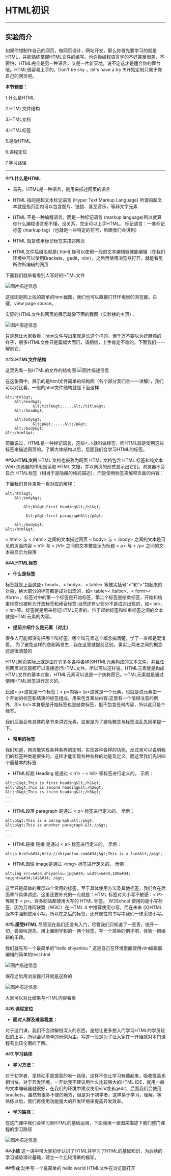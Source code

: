 # HTML初识


---
## 实验简介

如果你想制作自己的网页，做网页设计，网站开发，那么你首先要学习的就是HTML，并能熟练掌握HTML文件的编写。也许你编程语言学的不好甚至很差，不要怕，HTML完全是另一种语言，又是一片新天地，说不定这才是适合你的舞台哦。HTML很容易上手的，Don&#39;t be shy ，let&#39;s have a try !!!开始定制只属于你自己的网页吧。

**本节预告：**

1.什么是HTML

2.HTML文件结构

3.HTML文档

4.HTML标签

5.感受HTML

6.课程定位

7.学习路径

---



##**1.什么是HTML**

- 首先，HTML是一种语言，是用来描述网页的语言

- HTML 指的是超文本标记语言 (Hyper Text Markup Language)
所谓的超文本就是指页面内可以包含图片、链接、甚至音乐，等非文字元素

- HTML 不是一种编程语言，而是一种标记语言 (markup language)所以就算你什么编程语言都不懂，没关系，完全可以上手HTML。
 标记语言：一套标记标签 (markup tag)（也就是一些特定的符号，后面我们会讲到）

- HTML 就是使用标记标签来描述网页

- HTML文件后缀名就是(.html),你可以使用一般的文本编辑器就能编辑（在我们环境中可以使用Brackets，gedit，vim），之后再使用浏览器打开，就能看见所你所编辑的网页


下面我们就来看看别人写好的HTML文件

![图片描述信息](https://dn-anything-about-doc.qbox.me/userid20406labid366time1423042838041)


这张图是网上找的简单的html截图，我们也可以直接打开环境里的浏览器，右键，view page source。

实际的HTML文件和网页的展示就像下面的截图（实验楼的主页）：

![图片描述信息](https://dn-anything-about-doc.qbox.me/userid20407labid118time1423279400999)

只是想让大家看看：html文件写出来就是长这个样的。但千万不要以为好麻烦的样子，很多HTML文件只是篇幅大而已，请相信，上手肯定不难的。下面我们一一解剖它。

##**2.HTML文件结构**

这里先看一张HTML的文件的结构图
![图片描述信息](https://dn-anything-about-doc.qbox.me/userid20407labid118time1423123992674)

在这张图中，展示的是html文件简单的结构图（各个部分我们会一一讲解），我们可以对比看，一般的html文件结构就是下面这样
```
&lt;html&gt;
    &lt;head&gt;
            &lt;title&gt;.....&lt;/title&gt;
    &lt;/head&gt;
   
    &lt;body&gt;
            &lt;p&gt;.....&lt;/p&gt;
    &lt;/body&gt;
&lt;/html&gt;

```



前面说过，HTML是一种标记语言，这些&lt;..&gt;就叫做标签，而HTML就是使用这些标签来描述网页的。了解大体结构以后，后面我们会学习HTML的标签。


##**3.HTML文档**
HTML 文档也被称为网页
HTML 文档包含 HTML 标签和纯文本
Web 浏览器的作用是读取 HTML 文档，并以网页的形式显示出它们。浏览器不会显示 HTML标签（相当于是隐藏的格式描述），而是使用标签来解释页面的内容：


下面我们具体来看一看对应的解释：
```
&lt;html&gt;
    &lt;body&gt;

        &lt;h1&gt;First Heading&lt;/h1&gt;

         &lt;p&gt;first paragraph&lt;/p&gt;

    &lt;/body&gt;
&lt;/html&gt;
```

&lt; html&gt; 与 &lt; /html&gt; 之间的文本描述网页
&lt; body&gt; 与 &lt; /body&gt; 之间的文本是可见的页面内容
&lt; h1&gt; 与 &lt; /h1&gt; 之间的文本被显示为标题
&lt; p&gt; 与 &lt; /p&gt; 之间的文本被显示为段落





##**4.HTML标签**


- **什么是标签**

标签就是上面这些&lt; head&gt;、&lt; body&gt;、&lt; table&gt;  等被尖括号“&lt;”和“&gt;”包起来的对象，绝大部分的标签都是成对出现的，如&lt; table&gt;&lt; /talbe&gt;、&lt; form&gt;&lt; /form&gt;。标签对中的第一个标签是开始标签，第二个标签是结束标签，开始和结束标签也被称为开放标签和闭合标签;当然还有少部分不是成对出现的，如&lt; br&gt;、&lt; hr&gt;等。标签就是用来标记HTML元素的。位于起始标签和结束标签之间的文本就是HTML元素的内容。 

- **提前介绍什么是元素（对比）**

很多人可能都没有把哪个叫标签，哪个叫元素这个概念搞清楚，学了一直都是混淆着。 为了避免这样的悲剧再发生，我在这里就提前区别，事实上两者之间的概念还是很清楚的

HTML网页实际上就是由许许多多各种各样的HTML元素构成的文本文件，并且任何网页浏览器都可以直接运行HTML文件。所以可以这样说，HTML元素就是构成HTML文件的基本对象，HTML元素可以说是一个统称而已。HTML元素就是通过使用HTML标签进行定义的。



比如&lt; p&gt;这就是一个标签；&lt; p&gt;内容&lt; /p&gt;这就是一个元素，也就是说元素由一个开始的标签和结束的标签组成，用来包含某些内容;这里有一个值得注意的例外，即&lt; br/&gt;本身既是开始标签也是结束标签，但不包含任何内容，所以这只是个标签。 

我们后面会有具体的章节来讲述元素，这里是为了避免概念与标签混乱先简单提一下。

- **常用的标签**

我们知道，网页能实现各种各样的定制，实现各种各样的功能，反过来可以说明我们的标签种类是很多的，这样才能实现各种各样的功能及定义。而这里我们先讲四个最基本的标签


- HTML标题 
Heading 是通过 &lt; h1&gt; - &lt; h6&gt; 等标签进行定义的。 
示例：
```
&lt;h1&gt;This is first heading&lt;/h1&gt;
&lt;h2&gt;This is second heading&lt;/h2&gt;
&lt;h3&gt;This is third heading&lt;/h3&gt;
...
...
```

- HTML段落
paragraph 是通过 &lt; p&gt; 标签进行定义的。
示例：
```
&lt;p&gt;This is a paragraph.&lt;/p&gt;
&lt;p&gt;This is another paragraph.&lt;/p&gt;
...
...
```

- HTML链接
链接 是通过 &lt; a&gt; 标签进行定义的。
示例：
```
&lt;a href=&#34;http://shiyanlou.com&#34;&gt;This is a link&lt;/a&gt;
```

- HTML图像
image是通过 &lt;img&gt; 标签进行定义的。
示例：
```
&lt;img src=&#34;shiyanlou.jpg&#34; width=&#34;100&#34; height=&#34;142&#34; /&gt;
```
这里只是简单的展示四个常用的标签，至于具体使用方法及其他标签，我们会在后面章节具体讲述。这里还要补充的一点就是：HTML 标签对大小写不敏感：&lt; P&gt; 等同于 &lt; p&gt;。许多网站都使用大写的 HTML 标签。
W3School 使用的是小写标签，因为万维网联盟（W3C）在 HTML 4 中推荐使用小写，而在未来 (X)HTML 版本中强制使用小写。所以在之后的标签，还有属性的书写中我们一律采取小写。

##**5.感受HTML**
尽管现在我们还没有入门，尽管我们只知道了一丢丢，抛开一切，尝尝味道先。用上面刚学到的一两个标签，写一个简单的例子吧，体验一把编辑的乐趣。

我们就先写一个最简单的&#34;hello shiyanlou &#34;
这是自己在环境里面使用vim编辑器编辑的简单的test.html

![图片描述信息](https://dn-anything-about-doc.qbox.me/userid20406labid453time1423102515656)

保存之后用浏览器打开就是这样的

![图片描述信息](https://dn-anything-about-doc.qbox.me/userid20406labid453time1423102528699)

大家可以对比结果与HTML内容看看

##**6.课程定位**

- **面对人群及难易程度：**

对于这门课，我们不会讲解很深入的东西，是想让更多想入门学习HTML的学员轻松的上手，所以会以简单的示例为主。写这一段是为了让大家在一开始就对本门课程有比较全面的了解。



##**7.学习路径**

- **学习方法：**

对于初学者，坚持动手是提高的唯一路径，这样不仅让学习有趣起来，吸收提高也相当快。对于开发环境，一开始我不建议用什么比较强大的HTML IDE，就用一般的文本编辑器就很好，在我们的环境中建议使用vim或者gedit，后面我们会使用brackets，虽然有很多不便的地方，但是对于初学者，这样易于学习，理解。等熟练以后，我们再使用功能强大的开发环境来提高开发效率。

- **学习路径：**

在这门课中我们会学习到HTML的基础运用，下面我用一张图来描述下我们整门课程的学习路径

![图片描述信息](https://dn-anything-about-doc.qbox.me/userid20406labid453time1423106716270)


##**小结**
这一讲中带大家初步认识了HTML并学习了HTML的基础知识，为后续的学习铺垫理论基础，建立一个比较清晰的框架。

##**作业**
动手写一个最简单的 hello world HTML文件在浏览器打开











